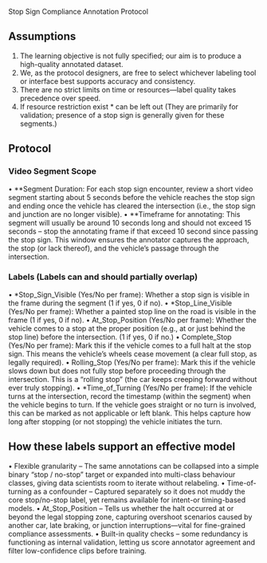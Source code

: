 Stop Sign Compliance Annotation Protocol
## Assumptions
1.	The learning objective is not fully specified; our aim is to produce a high-quality annotated dataset.
2.	We, as the protocol designers, are free to select whichever labeling tool or interface best supports accuracy and consistency.
3.	There are no strict limits on time or resources—label quality takes precedence over speed. 
4. If resource restriction exist * can be left out (They are primarily for validation; presence of a stop sign is generally given for these segments.)

## Protocol 
### Video Segment Scope
•	**Segment Duration: 
For each stop sign encounter, review a short video segment starting about 5 seconds before the vehicle reaches the stop sign and ending once the vehicle has cleared the intersection (i.e., the stop sign and junction are no longer visible). 
•	**Timeframe 
for annotating: This segment will usually be around 10 seconds long and should not exceed 15 seconds – stop the annotating frame if that exceed 10 second since passing the stop sign. This window ensures the annotator captures the approach, the stop (or lack thereof), and the vehicle’s passage through the intersection.


### Labels (Labels can and should partially overlap)
•	*Stop_Sign_Visible (Yes/No per frame): Whether a stop sign is visible in the frame during the segment (1 if yes, 0 if no). 
•	*Stop_Line_Visible (Yes/No per frame): Whether a painted stop line on the road is visible in the frame (1 if yes, 0 if no). 
•	At_Stop_Position (Yes/No per frame): Whether the vehicle comes to a stop at the proper position (e.g., at or just behind the stop line) before the intersection. (1 if yes, 0 if no.)
•	Complete_Stop (Yes/No per frame): Mark this if the vehicle comes to a full halt at the stop sign. This means the vehicle’s wheels cease movement (a clear full stop, as legally required).
•	Rolling_Stop (Yes/No per frame): Mark this if the vehicle slows down but does not fully stop before proceeding through the intersection. This is a “rolling stop” (the car keeps creeping forward without ever truly stopping).
•	*Time_of_Turning (Yes/No per frame): If the vehicle turns at the intersection, record the timestamp (within the segment) when the vehicle begins to turn. If the vehicle goes straight or no turn is involved, this can be marked as not applicable or left blank. This helps capture how long after stopping (or not stopping) the vehicle initiates the turn.


## How these labels support an effective model
•	Flexible granularity – The same annotations can be collapsed into a simple binary “stop / no-stop” target or expanded into multi-class behaviour classes, giving data scientists room to iterate without relabeling.
•	Time-of-turning as a confounder – Captured separately so it does not muddy the core stop/no-stop label, yet remains available for intent-or timing-based models.
•	At_Stop_Position – Tells us whether the halt occurred at or beyond the legal stopping zone, capturing overshoot scenarios caused by another car, late braking, or junction interruptions—vital for fine-grained compliance assessments.
•	Built-in quality checks – some redundancy is functioning as internal validation, letting us score annotator agreement and filter low-confidence clips before training.
